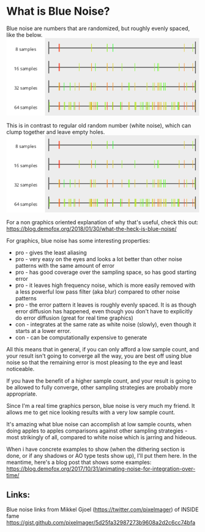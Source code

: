 # What is Blue Noise?

Blue noise are numbers that are randomized, but roughly evenly spaced, like the below.
![MakeNumberline_BestCandidate.png](../output/_1d/samples/uniform_random/MakeNumberline_UniformRandom.png)  

This is in contrast to regular old random number (white noise), which can clump together and leave empty holes.
![UniformRandom](../output/_1d/samples/uniform_random/MakeNumberline_UniformRandom.png)  

For a non graphics oriented explanation of why that's useful, check this out: https://blog.demofox.org/2018/01/30/what-the-heck-is-blue-noise/

For graphics, blue noise has some interesting properties:
* pro - gives the least aliasing
* pro - very easy on the eyes and looks a lot better than other noise patterns with the same amount of error
* pro - has good coverage over the sampling space, so has good starting error
* pro - it leaves high frequency noise, which is more easily removed with a less powerful low pass filter (aka blur) compared to other noise patterns
* pro - the error pattern it leaves is roughly evenly spaced.  It is as though error diffusion has happened, even though you don't have to explicitly do error diffusion (great for real time graphics)
* con - integrates at the same rate as white noise (slowly), even though it starts at a lower error.
* con - can be computationally expensive to generate

All this means that in general, if you can only afford a low sample count, and your result isn't going to converge all the way, you are best off using blue noise so that the remaining error is most pleasing to the eye and least noticeable.

If you have the benefit of a higher sample count, and your result is going to be allowed to fully converge, other sampling strategies are probably more appropriate.

Since I'm a real time graphics person, blue noise is very much my friend.  It allows me to get nice looking results with a very low sample count.

It's amazing what blue noise can accomplish at low sample counts, when doing apples to apples comparisons against other sampling strategies - most strikingly of all, compared to white noise which is jarring and hideous.

When i have concrete examples to show (when the dithering section is done, or if any shadows or AO type tests show up), I'll put them here.  In the meantime, here's a blog post that shows some examples: https://blog.demofox.org/2017/10/31/animating-noise-for-integration-over-time/

## Links:

Blue noise links from Mikkel Gjoel (https://twitter.com/pixelmager) of INSIDE fame
https://gist.github.com/pixelmager/5d25fa32987273b9608a2d2c6cc74bfa